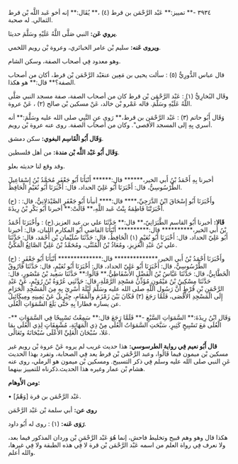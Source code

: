 ٣٩٣٤ -** تمييز:** عَبْد الرَّحْمَن بن قرط (٤) ،** يُقَال:** إنه أخو عَبد اللَّه بْن قرط الثمالي. له صحبة.

**يروي عَن:** النبي صَلَّى اللَّهُ عَلَيْهِ وسَلَّمَ حديثا.

**ويروى عَنه:** سليم بْن عامر الخبائري، وعروة بْن رويم اللخمي.

وهو معدود فِي أصحاب الصفة، وسكن الشام.

قال عباس الدُّورِيُّ (٥) : سألت يحيى بن مَعِين عنعَبْد الرَّحْمَن بْن قرط، أكان من أصحاب الصفة؟** قال:** هو هكذا.

وقَال البُخارِيُّ (١) : عَبْد الرَّحْمَن بْن قرط كان من أصحاب الصفة، صفة مسجد النبي صَلَّى اللَّهُ عَلَيْهِ وسَلَّمَ. قاله عَمْرو بْن خالد، عَنْ مسكين بْن صالح (٢) ، عَنْ عروة.

وَقَال أَبُو حاتم (٣) : عَبْد الرَّحْمَن بن قرط،** رَوى عنِ النَّبِي صلى الله عليه وسَلَّمَ:** أنه أسري بِهِ إلى المسجد الأقصى". وكان من أصحاب الصفة. روى عنه عروة بْن رويم.

**وَقَال أَبُو الْقَاسِم البغوي:** سكن دمشق.

**وَقَال أَبُو عَبْد اللَّه بْن مندة:** من أهل فلسطين.

وقد وقع لنا حديثه بعلو.

أخبرنا بِهِ أَحْمَدُ بْنُ أَبي الخير،****** قال:****** أَنْبَأَنَا أَبُو جَعْفَرٍ مُحَمَّدُ بْنُ إِسْمَاعِيلَ الطَّرْسُوسِيُّ، قال: أَخْبَرَنَا أَبُو عَلِيّ الحداد، قال: أَخْبَرَنَا أَبُو نُعَيْمٍ الْحَافِظُ.

(ح) : وأَخْبَرَنَا أَبُو إِسْحَاقَ ابْنُ الدَّرَجِيِّ،**** قال:**** أنبأنا أَبُو جَعْفَرٍ الصَّيْدَلانِيُّ، قال: أَخْبَرَتْنَا فَاطِمَةُ بِنْتُ عَبد اللَّهِ،** قَالَتْ:** أخبرنا أَبُو بَكْرِ بْنُ رِيذَةَ.

**قَالا:** أخبرنا أَبُو القاسم الطَّبَرَانِيّ،** قال:** حَدَّثَنَا علي بن عبد العزيز.(ح) : وأَخْبَرَنَا أَحْمَدُ بْنُ أَبي الخير،********** قال:********** أَنْبَأَنَا القاضي أَبُو المكارم اللبان، قال: أخبرنا أَبُو عَلِيّ الحداد، قال: أَخْبَرَنَا أَبُو نُعَيْمٍ (١) الْحَافِظُ، قال: حَدَّثَنَا سُلَيْمان بْن أَحْمَد، قال: حَدَّثَنَا علي بْنُ عَبْدِ الْعَزِيزِ، ومُعَاذُ بْنُ الْمُثَنَّى، ومُحَمَّدُ بْنُ عَلِيٍّ الصَّائِغُ الْمَكِّيُّ.

(ح) : وأَخْبَرَنَا أَحْمَدُ بْنُ أَبي الخير،************** قال:************** أَنْبَأَنَا أَبُو جَعْفَرٍ الطَّرْسُوسِيُّ، قال: أَخْبَرَنَا أَبُو عَلِيّ الحداد، قال: أَخْبَرَنَا أَبُو نُعَيْمٍ، قال: حَدَّثَنَا فَارُوقٌ الْخَطَّابِيُّ، قال: حَدَّثَنَا عَبَّاسُ بْنُ الْفَضْلِ الأَسْفَاطِيُّ.** قَالُوا:** حَدَّثَنَا سَعِيد بْنُ مَنْصُورٍ، قال: حَدَّثَنَا مِسْكِينُ بْنُ مَيْمُونٍ مُؤَذِّنُ مَسْجِدِ الرَّمْلَةِ، قال: حَدَّثَنِي عُرْوَةُ بْنُ رُوَيْمٍ، عَنْ عَبْدِ الرَّحْمَنِ بْنِ قُرْطٍ أَنَّ رَسُول اللَّهِ صلى الله عليه وسَلَّمَ لَيْلَةَ أُسْرِيَ بِهِ مِنَ الْمَسْجِدِ الْحَرَامِ إِلَى الْمَسْجِدِ الأَقْصَى، فَلَمَّا رَجَعَ (٢) فَكَانَ بَيْنَ زَمْزَمَ والْمَقَامِ، جِبْرِيلُ عَنْ يَمِينِهِ ومِيكَائِيلُ عن يساره فطارا بِهِ حَتَّى بَلَغَ السَّمَوَاتِ الْعُلَى.

-** وَقَال ابْنُ رِيذَةَ:** السَّمَوَاتِ السَّبْعِ -** فَلَمَّا رَجَعَ قال:** سَمِعْتُ تَسْبِيحًا فِي السَّمَوَاتِ الْعُلَى مَعَ تَسْبِيحٍ كَثِيرٍ، سَبَّحَتِ السَّمَوَاتُ الْعُلَى مِنْ ذِي الْمَهَابَةِ، مُشْفِقَاتٍ لِذِي الْعُلَى بِمَا عَلا، سُبْحَانَ الْعَلِيِّ الأَعْلَى سُبْحَانَهُ وتَعَالَى.

**قال أَبُو نعيم فِي رواية الطرسوسي:** هذا حديث غريب لم يروه عَنْ عروة بْن رويم غير مسكين بْن ميمون فيما قَالُوا، وعبد الرَّحْمَن بْن قرط يعد فِي الصحابة، وتفرد بهذا الحديث عَنِ النبي صلى الله عليه وسلم فِي ذكر التسبيح. ومسكين بْن ميمون هو الرملي، روى عنه هشام بْن عمار وغيره هذا الحديث.ذكرناه للتمييز بينهما.

**ومن الأَوهام:**

• [وَهْمٌ] عَبْد الرَّحْمَن بن قرة.

**روى عن:** أبي سلمة بْن عَبْد الرَّحْمَن

**رَوَى عَنه:** (١) : روى له أَبُو داود.

هكذا قال وهو وهم قبيح وتخليط فاحش، إنما هُوَ عَبْد الرَّحْمَنِ بْن وردان المذكور فيما بعد، ولا نعرف فِي رواة العلم من اسمه عَبْد الرَّحْمَن بْن قرة لا فِي هذه الطبقة ولا فِي غيرها، والله أعلم.